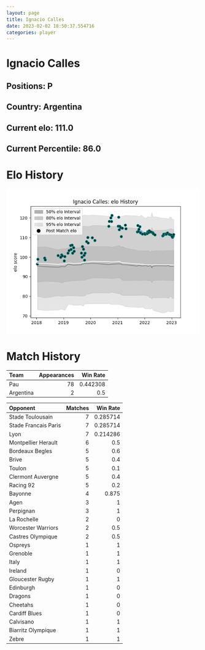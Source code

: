 ```yaml
---  
layout: page  
title: Ignacio Calles  
date: 2023-02-02 18:50:37.554716  
categories: player  
---
```

# Ignacio Calles

## Positions: P

## Country: Argentina

## Current elo: 111.0

## Current Percentile: 86.0

# Elo History


![elo history](history_IgnacioCalles.png)
# Match History


| Team      |   Appearances |   Win Rate |
|:----------|--------------:|-----------:|
| Pau       |            78 |   0.442308 |
| Argentina |             2 |   0.5      |

| Opponent             |   Matches |   Win Rate |
|:---------------------|----------:|-----------:|
| Stade Toulousain     |         7 |   0.285714 |
| Stade Francais Paris |         7 |   0.285714 |
| Lyon                 |         7 |   0.214286 |
| Montpellier Herault  |         6 |   0.5      |
| Bordeaux Begles      |         5 |   0.6      |
| Brive                |         5 |   0.4      |
| Toulon               |         5 |   0.1      |
| Clermont Auvergne    |         5 |   0.4      |
| Racing 92            |         5 |   0.2      |
| Bayonne              |         4 |   0.875    |
| Agen                 |         3 |   1        |
| Perpignan            |         3 |   1        |
| La Rochelle          |         2 |   0        |
| Worcester Warriors   |         2 |   0.5      |
| Castres Olympique    |         2 |   0.5      |
| Ospreys              |         1 |   1        |
| Grenoble             |         1 |   1        |
| Italy                |         1 |   1        |
| Ireland              |         1 |   0        |
| Gloucester Rugby     |         1 |   1        |
| Edinburgh            |         1 |   0        |
| Dragons              |         1 |   0        |
| Cheetahs             |         1 |   0        |
| Cardiff Blues        |         1 |   0        |
| Calvisano            |         1 |   1        |
| Biarritz Olympique   |         1 |   1        |
| Zebre                |         1 |   1        |